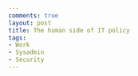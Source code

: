 ```yaml
---
comments: true
layout: post
title: The human side of IT policy
tags:
- Work
- Sysadmin
- Security
---
```

